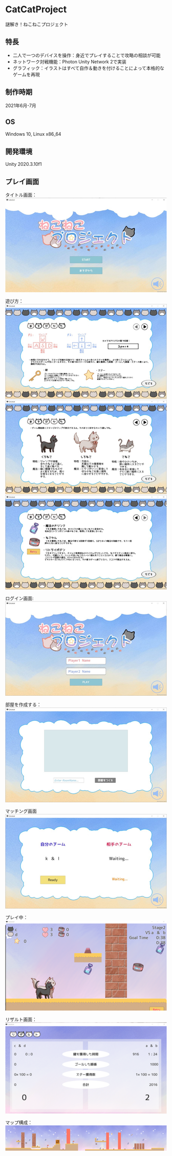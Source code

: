 # CatCatProject
謎解き！ねこねこプロジェクト

## 特長
* 二人で一つのデバイスを操作：身近でプレイすることで攻略の相談が可能
* ネットワーク対戦機能：Photon Unity Network 2で実装
* グラフィック：イラストはすべて自作＆動きを付けることによって本格的なゲームを再現

## 制作時期
2021年6月-7月

## OS
Windows 10, Linux x86_64

## 開発環境
Unity 2020.3.10f1

## プレイ画面
タイトル画面：
![title](imgs/title.jpg)

遊び方：
![how-to-play1](imgs/how_to_play_1.jpg)
![how-to-play2](imgs/how_to_play_2.jpg)
![how-to-play3](imgs/how_to_play_3.jpg)

ログイン画面:
![login](imgs/players_login.jpg)

部屋を作成する：
![make-room](imgs/make_a_room.jpg)

マッチング画面
![matching](imgs/matching.jpg)

プレイ中：
![play](imgs/play.png)

リザルト画面：
![result](imgs/result.png)

マップ構成：
![maps](imgs/maps.png)
